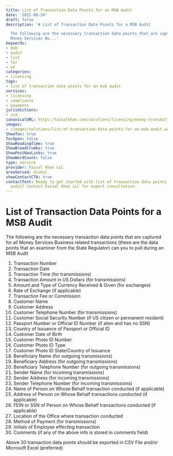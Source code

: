 ```yaml
---
title: List of Transaction Data Points for an MSB Audit
date: '2021-06-24'
draft: false
description: '# List of Transaction Data Points for a MSB Audit

  The following are the necessary transaction data points that are captured for all
  Money Services Bu...'
keywords:
- msb
- audit
- list
- for
- of
categories:
- licensing
tags:
- list of transaction data points for an msb audit
services:
- licensing
- compliance
- payments
jurisdictions:
- usa
canonicalURL: https:/faisalkhan.com/solutions/licensing/money-transmitter-license-mtl/list-of-transaction-data-points-for-an-msb-audit/
images:
- /images/solutions/list-of-transaction-data-points-for-an-msb-audit.webp
ShowToc: true
TocOpen: false
ShowReadingTime: true
ShowBreadCrumbs: true
ShowPostNavLinks: true
ShowWordCount: false
type: service
provider: Faisal Khan LLC
areaServed: Global
showContactCTA: true
contactText: Ready to get started with list of transaction data points for an msb
  audit? Contact Faisal Khan LLC for expert consultation.
---
```


# List of Transaction Data Points for a MSB Audit

The following are the necessary transaction data points that are captured for all Money Services Business related transactions (these are the data points that an examiner from the State Regulator) can you to pull during an MSB Audit

  1. Transaction Number
  2. Transaction Date
  3. Transaction Time (for transmissions)
  4. Transaction Amount in US Dollars (for transmissions)
  5. Amount and Type of Currency Received & Given (for exchanges)
  6. Rate of Exchange (if applicable)
  7. Transaction Fee or Commission
  8. Customer Name
  9. Customer Address
  10. Customer Telephone Number (for transmissions)
  11. Customer Social Security Number (if US citizen or permanent resident)
  12. Passport Number or Official ID Number (if alien and has no SSN)
  13. Country of Issuance of Passport or Official ID
  14. Customer Date of Birth
  15. Customer Photo ID Number
  16. Customer Photo ID Type
  17. Customer Photo ID State/Country of Issuance
  18. Beneficiary Name (for outgoing transmissions)
  19. Beneficiary Address (for outgoing transmissions)
  20. Beneficiary Telephone Number (for outgoing transmissions)
  21. Sender Name (for incoming transmissions)
  22. Sender Address (for incoming transmissions)
  23. Sender Telephone Number (for incoming transmissions)
  24. Name of Person on Whose Behalf transaction conducted (if applicable)
  25. Address of Person on Whose Behalf transactions conducted (if applicable)
  26. FEIN or SSN of Person on Whose Behalf transactions conducted (if applicable)
  27. Location of the Office where transaction conducted
  28. Method of Payment (for transmissions)
  29. Initials of Employee effecting transaction
  30. Comments (if any of the above info is stored in comments field)

Above 30 transaction data points should be exported in CSV File and/or Microsoft Excel (preferred)